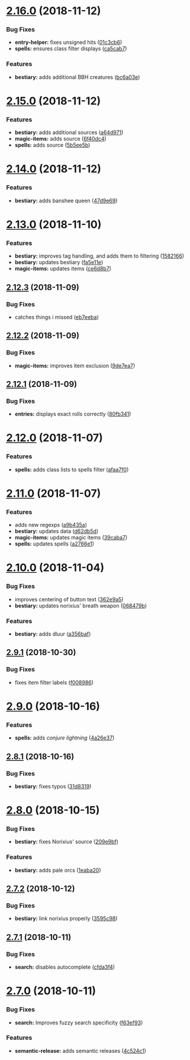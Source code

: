 <a name="2.16.0"></a>
# [2.16.0](https://github.com/alexkcollier/dmtool/compare/v2.15.0...v2.16.0) (2018-11-12)


### Bug Fixes

* **entry-helper:** fixes unsigned hits ([01c3cb6](https://github.com/alexkcollier/dmtool/commit/01c3cb6))
* **spells:** ensures class filter displays ([ca5cab7](https://github.com/alexkcollier/dmtool/commit/ca5cab7))


### Features

* **bestiary:** adds additional BBH creatures ([bc6a03e](https://github.com/alexkcollier/dmtool/commit/bc6a03e))



<a name="2.15.0"></a>
# [2.15.0](https://github.com/alexkcollier/dmtool/compare/v2.14.0...v2.15.0) (2018-11-12)


### Features

* **bestiary:** adds additional sources ([a64d971](https://github.com/alexkcollier/dmtool/commit/a64d971))
* **magic-items:** adds source ([6f40dc4](https://github.com/alexkcollier/dmtool/commit/6f40dc4))
* **spells:** adds source ([5b5ee5b](https://github.com/alexkcollier/dmtool/commit/5b5ee5b))



<a name="2.14.0"></a>
# [2.14.0](https://github.com/alexkcollier/dmtool/compare/v2.13.0...v2.14.0) (2018-11-12)


### Features

* **bestiary:** adds banshee queen ([47d9e69](https://github.com/alexkcollier/dmtool/commit/47d9e69))



<a name="2.13.0"></a>
# [2.13.0](https://github.com/alexkcollier/dmtool/compare/v2.12.3...v2.13.0) (2018-11-10)


### Features

* **bestiary:** improves tag handling, and adds them to filtering ([1582166](https://github.com/alexkcollier/dmtool/commit/1582166))
* **bestiary:** updates bestiary ([fa5e11e](https://github.com/alexkcollier/dmtool/commit/fa5e11e))
* **magic-items:** updates items ([ce6d8b7](https://github.com/alexkcollier/dmtool/commit/ce6d8b7))



<a name="2.12.3"></a>
## [2.12.3](https://github.com/alexkcollier/dmtool/compare/v2.12.2...v2.12.3) (2018-11-09)


### Bug Fixes

* catches things i missed ([eb7eeba](https://github.com/alexkcollier/dmtool/commit/eb7eeba))



<a name="2.12.2"></a>
## [2.12.2](https://github.com/alexkcollier/dmtool/compare/v2.12.1...v2.12.2) (2018-11-09)


### Bug Fixes

* **magic-items:** improves item exclusion ([9de7ea7](https://github.com/alexkcollier/dmtool/commit/9de7ea7))



<a name="2.12.1"></a>
## [2.12.1](https://github.com/alexkcollier/dmtool/compare/v2.12.0...v2.12.1) (2018-11-09)


### Bug Fixes

* **entries:** displays exact rolls correctly ([80fb341](https://github.com/alexkcollier/dmtool/commit/80fb341))



<a name="2.12.0"></a>
# [2.12.0](https://github.com/alexkcollier/dmtool/compare/v2.11.0...v2.12.0) (2018-11-07)


### Features

* **spells:** adds class lists to spells filter ([afaa7f0](https://github.com/alexkcollier/dmtool/commit/afaa7f0))



<a name="2.11.0"></a>
# [2.11.0](https://github.com/alexkcollier/dmtool/compare/v2.10.0...v2.11.0) (2018-11-07)


### Features

* adds new regexps ([a9b435a](https://github.com/alexkcollier/dmtool/commit/a9b435a))
* **bestiary:** updates data ([d62db5d](https://github.com/alexkcollier/dmtool/commit/d62db5d))
* **magic-items:** updates magic items ([39caba7](https://github.com/alexkcollier/dmtool/commit/39caba7))
* **spells:** updates spells ([a2766e1](https://github.com/alexkcollier/dmtool/commit/a2766e1))



<a name="2.10.0"></a>
# [2.10.0](https://github.com/alexkcollier/dmtool/compare/v2.9.1...v2.10.0) (2018-11-04)


### Bug Fixes

* improves centering of button text ([362e9a5](https://github.com/alexkcollier/dmtool/commit/362e9a5))
* **bestiary:** updates norixius' breath weapon ([068479b](https://github.com/alexkcollier/dmtool/commit/068479b))


### Features

* **bestiary:** adds dluur ([a356baf](https://github.com/alexkcollier/dmtool/commit/a356baf))



<a name="2.9.1"></a>
## [2.9.1](https://github.com/alexkcollier/dmtool/compare/v2.9.0...v2.9.1) (2018-10-30)


### Bug Fixes

* fixes item filter labels ([f008986](https://github.com/alexkcollier/dmtool/commit/f008986))



<a name="2.9.0"></a>
# [2.9.0](https://github.com/alexkcollier/dmtool/compare/v2.8.1...v2.9.0) (2018-10-16)


### Features

* **spells:** adds _conjure lightning_ ([4a26e37](https://github.com/alexkcollier/dmtool/commit/4a26e37))



<a name="2.8.1"></a>
## [2.8.1](https://github.com/alexkcollier/dmtool/compare/v2.8.0...v2.8.1) (2018-10-16)


### Bug Fixes

* **bestiary:** fixes typos ([31d8319](https://github.com/alexkcollier/dmtool/commit/31d8319))



<a name="2.8.0"></a>
# [2.8.0](https://github.com/alexkcollier/dmtool/compare/v2.7.2...v2.8.0) (2018-10-15)


### Bug Fixes

* **bestiary:** fixes Norixius' source ([209e9bf](https://github.com/alexkcollier/dmtool/commit/209e9bf))


### Features

* **bestiary:** adds pale orcs ([1eaba20](https://github.com/alexkcollier/dmtool/commit/1eaba20))



<a name="2.7.2"></a>
## [2.7.2](https://github.com/alexkcollier/dmtool/compare/v2.7.1...v2.7.2) (2018-10-12)


### Bug Fixes

* **bestiary:** link norixius properly ([3595c98](https://github.com/alexkcollier/dmtool/commit/3595c98))



<a name="2.7.1"></a>
## [2.7.1](https://github.com/alexkcollier/dmtool/compare/v2.7.0...v2.7.1) (2018-10-11)


### Bug Fixes

* **search:** disables autocomplete ([cfda3f4](https://github.com/alexkcollier/dmtool/commit/cfda3f4))



<a name="2.7.0"></a>
# [2.7.0](https://github.com/alexkcollier/dmtool/compare/v2.6.6...v2.7.0) (2018-10-11)


### Bug Fixes

* **search:** Improves fuzzy search specificity ([f63ef93](https://github.com/alexkcollier/dmtool/commit/f63ef93))


### Features

* **semantic-release:** adds semantic releases ([4c524c1](https://github.com/alexkcollier/dmtool/commit/4c524c1))



